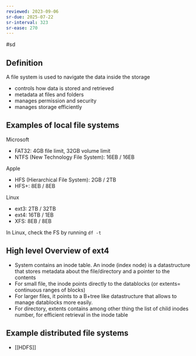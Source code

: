 ```yaml
---
reviewed: 2023-09-06
sr-due: 2025-07-22
sr-interval: 323
sr-ease: 270
---
```


#sd

## Definition

A file system is used to navigate the data inside the storage

- controls how data is stored and retrieved
- metadata at files and folders
- manages permission and security
- manages storage efficiently

## Examples of local file systems

Microsoft

- FAT32: 4GB file limit, 32GB volume limit
- NTFS (New Technology File System): 16EB / 16EB

Apple

- HFS (Hierarchical File System): 2GB / 2TB
- HFS+: 8EB / 8EB

Linux

- ext3: 2TB / 32TB
- ext4: 16TB / 1EB
- XFS: 8EB / 8EB

In Linux, check the FS by running `df -t`


## High level Overview of ext4

- System contains an inode table. An inode (index node) is a datastructure that stores metadata about the file/directory and a pointer to the contents
- For small file, the inode points directly to the datablocks (or extents= continuous ranges of blocks)
- For larger files, it points to a B+tree like datastructure that allows to manage datablocks more easily.
- For directory, extents contains among other thing the list of child inodes number, for efficient retrieval in the inode table


## Example distributed file systems

- [[HDFS]]

